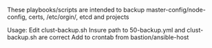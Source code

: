 These playbooks/scripts are intended to backup master-config/node-config, certs, /etc/orgin/, etcd and projects 

Usage:
Edit clust-backup.sh
Insure path to 50-backup.yml and clust-backup.sh are correct
Add to crontab from bastion/ansible-host
